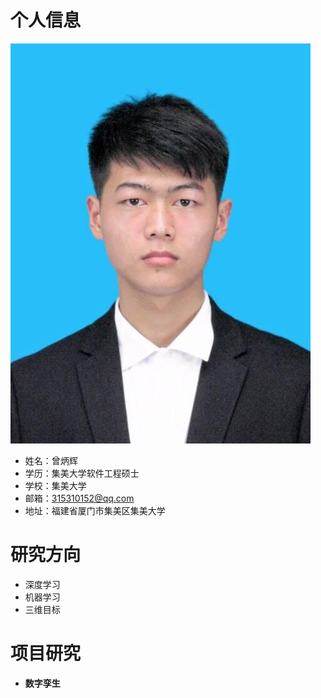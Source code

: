 # 个人信息
![zbh](zbh.png)

- 姓名：曾炳辉
- 学历：集美大学软件工程硕士
- 学校：集美大学
- 邮箱：315310152@qq.com
- 地址：福建省厦门市集美区集美大学

# 研究方向
- 深度学习
- 机器学习
- 三维目标

# 项目研究
- **数字孪生**
